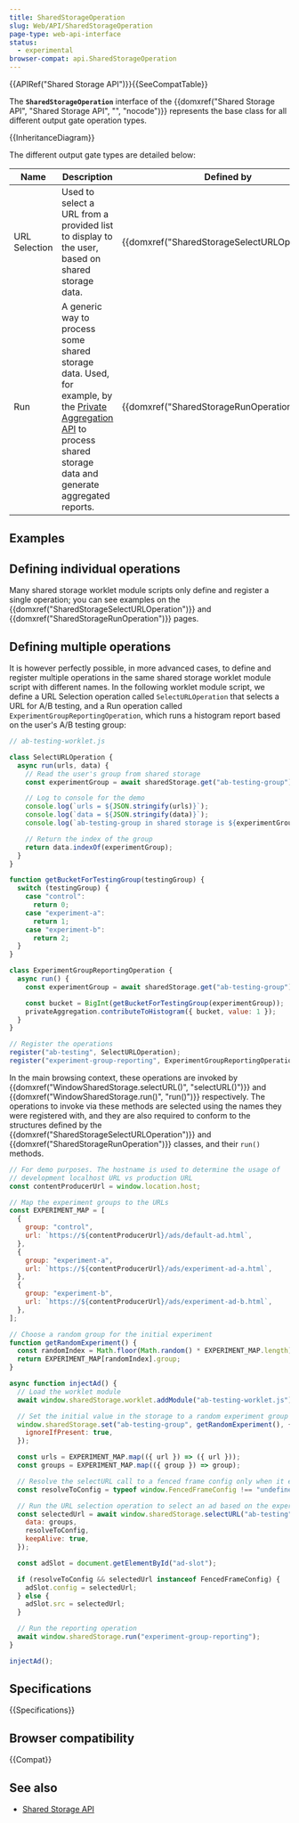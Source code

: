 ```yaml
---
title: SharedStorageOperation
slug: Web/API/SharedStorageOperation
page-type: web-api-interface
status:
  - experimental
browser-compat: api.SharedStorageOperation
---
```


{{APIRef("Shared Storage API")}}{{SeeCompatTable}}

The **`SharedStorageOperation`** interface of the {{domxref("Shared Storage API", "Shared Storage API", "", "nocode")}} represents the base class for all different output gate operation types.

{{InheritanceDiagram}}

The different output gate types are detailed below:

<table class="no-markdown">
  <thead>
    <tr>
      <th>Name</th>
      <th>Description</th>
      <th>Defined by</th>
      <th>Invoked by</th>
    </tr>
  </thead>
  <tbody>
    <tr>
      <td>URL Selection</td>
      <td>Used to select a URL from a provided list to display to the user, based on shared storage data.</td>
      <td>{{domxref("SharedStorageSelectURLOperation")}}</td>
      <td>{{domxref("WindowSharedStorage.selectURL()", "selectURL()")}}</td>
    </tr>
    <tr>
      <td>Run</td>
      <td>A generic way to process some shared storage data. Used, for example, by the <a href="https://developer.chrome.com/docs/privacy-sandbox/private-aggregation/">Private Aggregation API</a> to process shared storage data and generate aggregated reports. </td>
      <td>{{domxref("SharedStorageRunOperation")}}</td>
      <td>{{domxref("WindowSharedStorage.run()", "run()")}}</td>
    </tr>
  </tbody>
</table>

## Examples

## Defining individual operations

Many shared storage worklet module scripts only define and register a single operation; you can see examples on the {{domxref("SharedStorageSelectURLOperation")}} and {{domxref("SharedStorageRunOperation")}} pages.

## Defining multiple operations

It is however perfectly possible, in more advanced cases, to define and register multiple operations in the same shared storage worklet module script with different names. In the following worklet module script, we define a URL Selection operation called `SelectURLOperation` that selects a URL for A/B testing, and a Run operation called `ExperimentGroupReportingOperation`, which runs a histogram report based on the user's A/B testing group:

```js
// ab-testing-worklet.js

class SelectURLOperation {
  async run(urls, data) {
    // Read the user's group from shared storage
    const experimentGroup = await sharedStorage.get("ab-testing-group");

    // Log to console for the demo
    console.log(`urls = ${JSON.stringify(urls)}`);
    console.log(`data = ${JSON.stringify(data)}`);
    console.log(`ab-testing-group in shared storage is ${experimentGroup}`);

    // Return the index of the group
    return data.indexOf(experimentGroup);
  }
}

function getBucketForTestingGroup(testingGroup) {
  switch (testingGroup) {
    case "control":
      return 0;
    case "experiment-a":
      return 1;
    case "experiment-b":
      return 2;
  }
}

class ExperimentGroupReportingOperation {
  async run() {
    const experimentGroup = await sharedStorage.get("ab-testing-group");

    const bucket = BigInt(getBucketForTestingGroup(experimentGroup));
    privateAggregation.contributeToHistogram({ bucket, value: 1 });
  }
}

// Register the operations
register("ab-testing", SelectURLOperation);
register("experiment-group-reporting", ExperimentGroupReportingOperation);
```

In the main browsing context, these operations are invoked by {{domxref("WindowSharedStorage.selectURL()", "selectURL()")}} and {{domxref("WindowSharedStorage.run()", "run()")}} respectively. The operations to invoke via these methods are selected using the names they were registered with, and they are also required to conform to the structures defined by the {{domxref("SharedStorageSelectURLOperation")}} and {{domxref("SharedStorageRunOperation")}} classes, and their `run()` methods.

```js
// For demo purposes. The hostname is used to determine the usage of
// development localhost URL vs production URL
const contentProducerUrl = window.location.host;

// Map the experiment groups to the URLs
const EXPERIMENT_MAP = [
  {
    group: "control",
    url: `https://${contentProducerUrl}/ads/default-ad.html`,
  },
  {
    group: "experiment-a",
    url: `https://${contentProducerUrl}/ads/experiment-ad-a.html`,
  },
  {
    group: "experiment-b",
    url: `https://${contentProducerUrl}/ads/experiment-ad-b.html`,
  },
];

// Choose a random group for the initial experiment
function getRandomExperiment() {
  const randomIndex = Math.floor(Math.random() * EXPERIMENT_MAP.length);
  return EXPERIMENT_MAP[randomIndex].group;
}

async function injectAd() {
  // Load the worklet module
  await window.sharedStorage.worklet.addModule("ab-testing-worklet.js");

  // Set the initial value in the storage to a random experiment group
  window.sharedStorage.set("ab-testing-group", getRandomExperiment(), {
    ignoreIfPresent: true,
  });

  const urls = EXPERIMENT_MAP.map(({ url }) => ({ url }));
  const groups = EXPERIMENT_MAP.map(({ group }) => group);

  // Resolve the selectURL call to a fenced frame config only when it exists on the page
  const resolveToConfig = typeof window.FencedFrameConfig !== "undefined";

  // Run the URL selection operation to select an ad based on the experiment group in shared storage
  const selectedUrl = await window.sharedStorage.selectURL("ab-testing", urls, {
    data: groups,
    resolveToConfig,
    keepAlive: true,
  });

  const adSlot = document.getElementById("ad-slot");

  if (resolveToConfig && selectedUrl instanceof FencedFrameConfig) {
    adSlot.config = selectedUrl;
  } else {
    adSlot.src = selectedUrl;
  }

  // Run the reporting operation
  await window.sharedStorage.run("experiment-group-reporting");
}

injectAd();
```

## Specifications

{{Specifications}}

## Browser compatibility

{{Compat}}

## See also

- [Shared Storage API](/en-US/docs/Web/API/Shared_storage_API)
